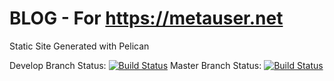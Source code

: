 BLOG - For https://metauser.net
=======
Static Site Generated with Pelican

Develop Branch Status: [![Build Status](https://travis-ci.org/undeadops/blog.svg?branch=develop)](https://travis-ci.org/undeadops/blog)
Master Branch Status: [![Build Status](https://travis-ci.org/undeadops/blog.svg?branch=master)](https://travis-ci.org/undeadops/blog)

